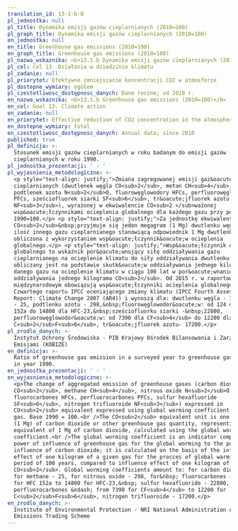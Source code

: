 ```yaml
---
translation_id: 13-1-b-0
pl_jednostka: null
pl_title: Dynamika emisji gazów cieplarnianych (2010=100)
pl_graph_title: Dynamika emisji gazów cieplarnianych (2010=100)
en_jednostka: null
en_title: Greenhouse gas emissions (2010=100)
en_graph_title: Greenhouse gas emissions (2010=100)
pl_nazwa_wskaznika: <b>13.1.b Dynamika emisji gazów cieplarnianych (2010=100)</b>
pl_cel: Cel 13. Działania w dziedzinie klimatu
pl_zadanie: null
pl_priorytet: Efektywne zmniejszanie koncentracji CO2 w atmosferze
pl_dostepne_wymiary: ogółem
pl_czestotliwosc_dostępnosc_danych: Dane roczne; od 2010 r.
en_nazwa_wskaznika: <b>13.1.b Greenhouse gas emissions (2010=100)</b>
en_cel: Goal 13. Climate action
en_zadanie: null
en_priorytet: Effective reduction of CO2 concentration in the atmosphere
en_dostepne_wymiary: total
en_czestotliwosc_dostępnosc_danych: Annual data; since 2010
published: true
pl_definicja: >-
  Stosunek emisji gazów cieplarnianych w roku badanym do emisji gazów
  cieplarnianych w roku 1990.
pl_jednostka_prezentacji: ' - '
pl_wyjasnienia_metodologiczne: >-
  <p style="text-align: justify;">Zmiana zagregowanej emisji gaz&oacute;w
  cieplarnianych (dwutlenek węgla CO<sub>2</sub>, metan CH<sub>4</sub>,
  podtlenek azotu N<sub>2</sub>O, fluorowęglowodory HFCs, perfluorowęglowodory
  PFCs, sześciofluorek siarki SF<sub>6</sub>, tr&oacute;jfluorek azotu
  NF<sub>3</sub>), wyrażonej w ekwiwalencie CO<sub>2 </sub>ważonej
  wsp&oacute;łczynnikami ocieplenia globalnego dla każdego gazu przy podstawie
  1990=100.</p> <p style="text-align: justify;">Za jednostkę ekwiwalentu
  CO<sub>2</sub>&nbsp;przyjmuje się jeden megagram (1 Mg) dwutlenku węgla lub
  ilość innego gazu cieplarnianego stanowiącą odpowiednik 1 Mg dwutlenku węgla,
  obliczona z wykorzystaniem wsp&oacute;łczynnik&oacute;w ocieplenia
  globalnego.</p> <p style="text-align: justify;">Wsp&oacute;łczynnik ocieplenia
  globalnego to wskaźnik por&oacute;wnujący siłę oddziaływania gazu
  cieplarnianego na ocieplenie klimatu do siły oddziaływania dwutlenku węgla;
  obliczany jest na podstawie skutk&oacute;w oddziaływania jednego kilograma
  danego gazu na ocieplenie klimatu w ciągu 100 lat w por&oacute;wnaniu do
  oddziaływania jednego kilograma CO<sub>2</sub>. Od 2015 r. w raportowaniu
  międzynarodowym obowiązują wsp&oacute;łczynniki ocieplenia globalnego z
  Czwartego raportu IPCC oceniającego zmiany klimatu (IPCC Fourth Assessment
  Report: Climate Change 2007 (AR4)) i wynoszą dla: dwutlenku węgla - 1, metanu
  - 25, podtlenku azotu - 298,&nbsp;fluorowęglowodor&oacute;w: od 124 dla HFC
  152a do 14800 dla HFC-23,&nbsp;sześciofluorku siarki -&nbsp;22800,
  perfluorowęglowodor&oacute;w: od 7390 dla CF<sub>4</sub> do 12200 dla
  C<sub>2</sub>F<sub>6</sub>, tr&oacute;jfluorek azotu- 17200.</p>
pl_zrodlo_danych: >-
  Instytut Ochrony Środowiska - PIB Krajowy Ośrodek Bilansowania i Zarządzania
  Emisjami (KOBIZE)
en_definicja: >-
  Ratio of greenhouse gas emission in a surveyed year to greenhouse gas emission
  in year 1990.
en_jednostka_prezentacji: ' - '
en_wyjasnienia_metodologiczne: >-
  <p>The change of aggregated emission of greenhouse gases (carbon dioxide
  CO<sub>2</sub>, methane CH<sub>4</sub>, nitrous oxide N<sub>2</sub>O,
  fluorocarbones HFCs, perfluorocarbones PFCs, sulfur hexafluoride
  SF<sub>6</sub>, nitrogen trifluoroide NF<sub>3</sub>) expressed in
  CO<sub>2</sub> equivalent expressed using global worming coefficient for each
  gas. Base 1990 = 100.<br />The CO<sub>2</sub> equivalent unit is one megagram
  (1 Mg) of carbon dioxide or other greenhouse gas quantity, representing the
  equivalent of 1 Mg of carbon dioxide, calculated using the global worming
  coefficient.<br />The global worming coefficient is an indicator comparing the
  power of influence of greenhouse gas for the global worming to the power of
  influence of carbon dioxide; it is calculated on the basis of the influence
  effect of one kilogram of a given gas for the procces of global warming in the
  period of 100 years, compared to influence effect of one kilogram of
  CO<sub>2</sub>. Global worming coefficients amount to: for carbon dioxide - 1,
  for methane - 25, for nitrous oxide - 298, for&nbsp; fluorocarbones - from 124
  for HFC 152a to 14800 for HFC-23,&nbsp; sulfur hexafluoride - 22800,
  perfluorocarbones &ndash; from 7390 for CF<sub>4</sub> to 12200 for
  C<sub>2</sub>F<sub>6</sub>, nitrogen trifluoroide - 17200.</p>
en_zrodlo_danych: >-
  Institute of Environmental Protection - NRI National Administration of the
  Emissions Trading Scheme
---
```

